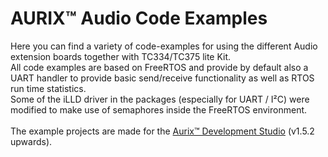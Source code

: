 # AURIX™ Audio Code Examples

Here you can find a variety of code-examples for using the different Audio extension boards together with TC334/TC375 lite Kit.<br>
All code examples are based on FreeRTOS and provide by default also a UART handler to provide basic send/receive functionality as well as RTOS run time statistics.<br>
Some of the iLLD driver in the packages (especially for UART / I²C) were modified to make use of semaphores inside the FreeRTOS environment.
<br>
<br>
The example projects are made for the [Aurix™ Development Studio](https://www.infineon.com/cms/en/product/promopages/aurix-development-studio/) (v1.5.2 upwards).


